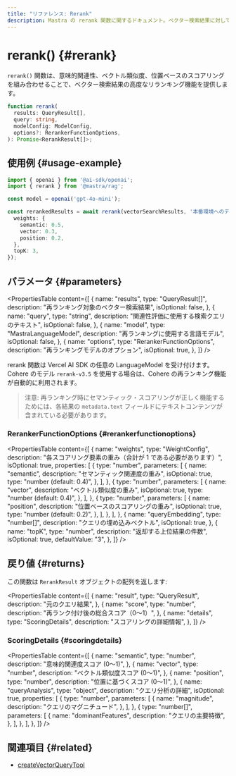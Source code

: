 ```yaml
---
title: "リファレンス: Rerank"
description: Mastra の rerank 関数に関するドキュメント。ベクター検索結果に対して高度な再ランキング機能を提供します。
---
```


# rerank() \{#rerank\}

`rerank()` 関数は、意味的関連性、ベクトル類似度、位置ベースのスコアリングを組み合わせることで、ベクター検索結果の高度なリランキング機能を提供します。

```typescript
function rerank(
  results: QueryResult[],
  query: string,
  modelConfig: ModelConfig,
  options?: RerankerFunctionOptions,
): Promise<RerankResult[]>;
```

## 使用例 \{#usage-example\}

```typescript
import { openai } from '@ai-sdk/openai';
import { rerank } from '@mastra/rag';

const model = openai('gpt-4o-mini');

const rerankedResults = await rerank(vectorSearchResults, '本番環境へのデプロイ方法は?', model, {
  weights: {
    semantic: 0.5,
    vector: 0.3,
    position: 0.2,
  },
  topK: 3,
});
```

## パラメータ \{#parameters\}

<PropertiesTable
  content={[
{
name: "results",
type: "QueryResult[]",
description: "再ランキング対象のベクター検索結果",
isOptional: false,
},
{
name: "query",
type: "string",
description: "関連性評価に使用する検索クエリのテキスト",
isOptional: false,
},
{
name: "model",
type: "MastraLanguageModel",
description: "再ランキングに使用する言語モデル",
isOptional: false,
},
{
name: "options",
type: "RerankerFunctionOptions",
description: "再ランキングモデルのオプション",
isOptional: true,
},
]}
/>

rerank 関数は Vercel AI SDK の任意の LanguageModel を受け付けます。Cohere のモデル `rerank-v3.5` を使用する場合は、Cohere の再ランキング機能が自動的に利用されます。

> 注意: 再ランキング時にセマンティック・スコアリングが正しく機能するためには、各結果の `metadata.text` フィールドにテキストコンテンツが含まれている必要があります。

### RerankerFunctionOptions \{#rerankerfunctionoptions\}

<PropertiesTable
  content={[
{
name: "weights",
type: "WeightConfig",
description:
"各スコアリング要素の重み（合計が 1 である必要があります）",
isOptional: true,
properties: [
{
type: "number",
parameters: [
{
name: "semantic",
description: "セマンティック関連度の重み",
isOptional: true,
type: "number (default: 0.4)",
},
],
},
{
type: "number",
parameters: [
{
name: "vector",
description: "ベクトル類似度の重み",
isOptional: true,
type: "number (default: 0.4)",
},
],
},
{
type: "number",
parameters: [
{
name: "position",
description: "位置ベースのスコアリングの重み",
isOptional: true,
type: "number (default: 0.2)",
},
],
},
],
},
{
name: "queryEmbedding",
type: "number[]",
description: "クエリの埋め込みベクトル",
isOptional: true,
},
{
name: "topK",
type: "number",
description: "返却する上位結果の件数",
isOptional: true,
defaultValue: "3",
},
]}
/>

## 戻り値 \{#returns\}

この関数は `RerankResult` オブジェクトの配列を返します:

<PropertiesTable
  content={[
{
name: "result",
type: "QueryResult",
description: "元のクエリ結果",
},
{
name: "score",
type: "number",
description: "再ランク付け後の総合スコア（0〜1）",
},
{
name: "details",
type: "ScoringDetails",
description: "スコアリングの詳細情報",
},
]}
/>

### ScoringDetails \{#scoringdetails\}

<PropertiesTable
  content={[
{
name: "semantic",
type: "number",
description: "意味的関連度スコア (0〜1)",
},
{
name: "vector",
type: "number",
description: "ベクトル類似度スコア (0〜1)",
},
{
name: "position",
type: "number",
description: "位置に基づくスコア (0〜1)",
},
{
name: "queryAnalysis",
type: "object",
description: "クエリ分析の詳細",
isOptional: true,
properties: [
{
type: "number",
parameters: [
{
name: "magnitude",
description: "クエリのマグニチュード",
},
],
},
{
type: "number[]",
parameters: [
{
name: "dominantFeatures",
description: "クエリの主要特徴",
},
],
},
],
},
]}
/>

## 関連項目 \{#related\}

* [createVectorQueryTool](../tools/vector-query-tool)